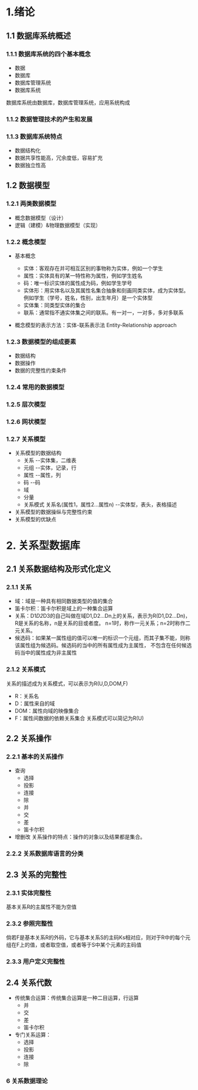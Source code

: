 # 1.绪论
## 1.1 数据库系统概述
### 1.1.1 数据库系统的四个基本概念
* 数据
* 数据库
* 数据库管理系统
* 数据库系统

数据库系统由数据库，数据库管理系统，应用系统构成

### 1.1.2 数据管理技术的产生和发展

### 1.1.3 数据库系统特点
* 数据结构化
* 数据共享性能高，冗余度低，容易扩充
* 数据独立性高

## 1.2 数据模型
### 1.2.1 两类数据模型
* 概念数据模型（设计）
* 逻辑（建模）&物理数据模型（实现）

### 1.2.2 概念模型
* 基本概念
    * 实体：客观存在并可相互区别的事物称为实体，例如一个学生
    * 属性：实体具有的某一特性称为属性，例如学生姓名
    * 码：唯一标识实体的属性成为码，例如学生学号
    * 实体形：用实体名以及其属性名集合抽象和刻画同类实体，成为实体型。例如学生（学号，姓名，性别，出生年月）是一个实体型
    * 实体集：同类型实体的集合
    * 联系：通常指不通实体集之间的联系。有一对一，一对多，多对多联系

* 概念模型的表示方法：实体-联系表示法 Entity-Relationship approach

### 1.2.3 数据模型的组成要素
* 数据结构
* 数据操作
* 数据的完整性约束条件

### 1.2.4 常用的数据模型
### 1.2.5 层次模型
### 1.2.6 网状模型
### 1.2.7 关系模型
* 关系模型的数据结构
    * 关系 --实体集，二维表
    * 元组 --实体，记录，行
    * 属性 --属性，列
    * 码 --码
    * 域
    * 分量
    * 关系模式 关系名(属性1，属性2...属性n) --实体型，表头，表格描述
* 关系模型的数据操纵与完整性约束
* 关系模型的优缺点

# 2. 关系型数据库
## 2.1 关系数据结构及形式化定义
### 2.1.1 关系
* 域：域是一种具有相同数据类型的值的集合
* 笛卡尔积：笛卡尔积是域上的一种集合运算
* 关系：D1*D2*D3的自己叫做在域D1,D2...Dn上的关系，表示为R(D1,D2...Dn)，R是关系的名称，n是关系的目或者度。
n=1时，称作一元关系；n=2时称作二元关系。
* 候选码：如果某一属性组的值可以唯一的标识一个元组，而其子集不能，则称该属性组为候选码。候选码的当中的所有属性成为主属性，
不包含在任何候选码当中的属性成为非主属性

### 2.1.2 关系模式
关系的描述成为关系模式，可以表示为R(U,D,DOM,F)
* R：关系名
* D：属性来自的域
* DOM：属性向域的映像集合
* F：属性间数据的依赖关系集合
关系模式可以简记为R(U)

## 2.2 关系操作
### 2.2.1 基本的关系操作
* 查询
    * 选择
    * 投影
    * 连接
    * 除
    * 并
    * 交
    * 差
    * 笛卡尔积
* 增删改
关系操作的特点：操作的对象以及结果都是集合。

### 2.2.2 关系数据库语言的分类

## 2.3 关系的完整性
### 2.3.1 实体完整性
基本关系R的主属性不能为空值

### 2.3.2 参照完整性
倘若F是基本关系R的外码，它与基本关系S的主码Ks相对应，则对于R中的每个元组在F上的值，或者取空值，或者等于S中某个元素的主码值

### 2.3.3 用户定义完整性

## 2.4 关系代数
* 传统集合运算：传统集合运算是一种二目运算，行运算
    * 并
    * 交
    * 差
    * 笛卡尔积
* 专门关系运算：
    * 选择
    * 投影
    * 连接
    * 除

### 6 关系数据理论